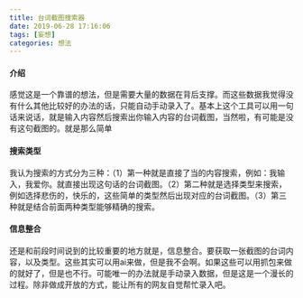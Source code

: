 ```yaml
---
title: 台词截图搜索器
date: 2019-06-28 17:16:06
tags: [妄想]
categories: 想法
---
```

#### 介绍
感觉这是一个靠谱的想法，但是需要大量的数据在背后支撑。而这些数据我觉得没有什么其他比较好的办法的话，只能自动手动录入了。基本上这个工具可以用一句话来说话，就是输入内容然后搜索出你输入内容的台词截图，当然啦，有可能是没有这句截图的。就是那么简单

#### 搜索类型
我认为搜索的方式分为三种：（1）第一种就是直接了当的内容搜索，例如：我输入，我爱你。就直接出现这句话的台词截图。（2）第二种就是选择类型来搜索，例如选择悲伤的，快乐的，这些简单的类型然后出现对应的台词截图。（3）第三种就是结合前面两种类型能够精确的搜索。

#### 信息整合
还是和前段时间说到的比较重要的地方就是，信息整合。要获取一张截图的台词内容，以及类型。这些其实可以用ai来做，但是我不会啊。如果这些可以用抓包来做的就好了，但是也不行。可能唯一的办法就是手动录入数据，但是这是一个漫长的过程。除非做成开放的方式，能让所有的网友自觉帮忙录入吧。